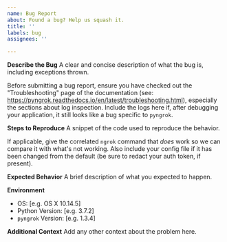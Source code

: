 ```yaml
---
name: Bug Report
about: Found a bug? Help us squash it.
title: ''
labels: bug
assignees: ''

---
```


**Describe the Bug**
A clear and concise description of what the bug is, including exceptions thrown.

Before submitting a bug report, ensure you have checked out the "Troubleshooting" page of the documentation
(see: https://pyngrok.readthedocs.io/en/latest/troubleshooting.html), especially the sections about log inspection.
Include the logs here if, after debugging your application, it still looks like a bug specific to `pyngrok`.

**Steps to Reproduce**
A snippet of the code used to reproduce the behavior.

If applicable, give the correlated `ngrok` command that _does_ work so we can compare it with what's not working.
Also include your config file if it has been changed from the default (be sure to redact your auth token, if present).

**Expected Behavior**
A brief description of what you expected to happen.

**Environment**
- OS: [e.g. OS X 10.14.5]
- Python Version: [e.g. 3.7.2]
- `pyngrok` Version: [e.g. 1.3.4]

**Additional Context**
Add any other context about the problem here.
